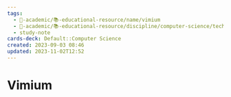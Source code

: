 ```yaml
---
tags:
  - 🔴-academic/📚-educational-resource/name/vimium
  - 🔴-academic/📚-educational-resource/discipline/computer-science/technology/vimium
  - study-note
cards-deck: Default::Computer Science
created: 2023-09-03 08:46
updated: 2023-11-02T12:52
---
```


# Vimium




